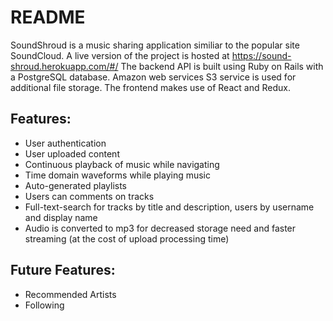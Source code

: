 # README

SoundShroud is a music sharing application similiar to the popular site SoundCloud.
A live version of the project is hosted at https://sound-shroud.herokuapp.com/#/
The backend API is built using Ruby on Rails with a PostgreSQL database.
Amazon web services S3 service is used for additional file storage.
The frontend makes use of React and Redux.

## Features:
* User authentication
* User uploaded content
* Continuous playback of music while navigating
* Time domain waveforms while playing music
* Auto-generated playlists
* Users can comments on tracks
* Full-text-search for tracks by title and description, users by username and display name
* Audio is converted to mp3 for decreased storage need and faster streaming (at the cost of upload processing time)

## Future Features:
* Recommended Artists
* Following
